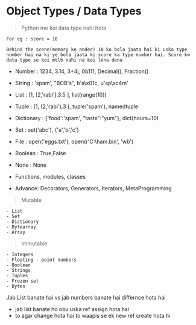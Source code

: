 # Object Types / Data Types 

> Python me koi data type nahi hota 

    For eg : score = 10 

    Behind the scene(memory ke ander) 10 ko bola jaata hai ki uska type number hai na ki ye bola jaata ki score ka type number hai. Score kw data type se koi mtlb nahi na koi lena dena


- Number : 1234, 3.14, 3+4j, 0b111, Decimal(), Fraction()
- String : 'spam', "BOB's", b'a\x01c, u'sp\xc4m'
- List : [1, [2,'rabi'],3.5 ], list(range(10))
- Tuple : (1, (2,'rabi'),3 ), tuple('spam'), namedtuple
- Dictionary : {'food':'spam', "taste":"yum"}, dict(hours=10)

- Set : set('abc'), {'a','b','c'}

- File : open('eggs.txt'), open(r'C:\ham.bin', 'wb')

- Boolean : True,False
- None : None
- Functions, modules, classes
- Advance: Decorators, Generators, Iterators, MetaProgramming

> Mutable

```
- List
- Set
- Dictionary
- Bytearray
- Array
```

> Immutable 

```
- Integers
- Floating - point numbers
- Boolean
- Strings
- Tuples
- Frozen set
- Bytes
```

Jab List banate hai vs jab numbers banate hai differnce hota hai

- jab list banate ho obv uska ref assign hota hai
- to agar change hota hai to waapis se ek new ref create hota hi